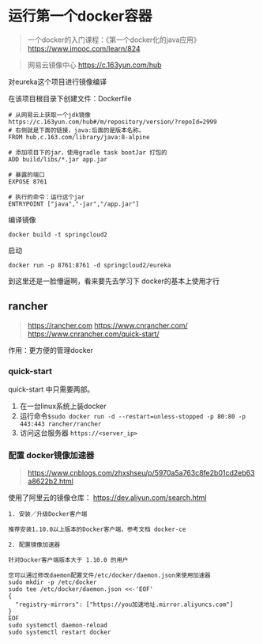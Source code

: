 # 运行第一个docker容器

> 一个docker的入门课程：《第一个docker化的java应用》https://www.imooc.com/learn/824

> 网易云镜像中心 https://c.163yun.com/hub

对eureka这个项目进行镜像编译

在该项目根目录下创建文件：Dockerfile
```
# 从网易云上获取一个jdk镜像https://c.163yun.com/hub#/m/repository/version/?repoId=2999
# 右侧就是下面的链接，java:后面的是版本名称。
FROM hub.c.163.com/library/java:8-alpine

# 添加项目下的jar，使用gradle task bootJar 打包的
ADD build/libs/*.jar app.jar

# 暴露的端口
EXPOSE 8761

# 执行的命令：运行这个jar
ENTRYPOINT ["java","-jar","/app.jar"]
```

编译镜像
```
docker build -t springcloud2
```
启动
```
docker run -p 8761:8761 -d springcloud2/eureka
```

到这里还是一脸懵逼啊，看来要先去学习下 docker的基本上使用才行


## rancher
> https://rancher.com
> https://www.cnrancher.com/
> https://www.cnrancher.com/quick-start/

作用：更方便的管理docker

### quick-start
quick-start 中只需要两部。

1. 在一台linux系统上装docker
2. 运行命令`$sudo docker run -d --restart=unless-stopped -p 80:80 -p 443:443 rancher/rancher`
3. 访问这台服务器 `https://<server_ip>`


### 配置 docker镜像加速器

> https://www.cnblogs.com/zhxshseu/p/5970a5a763c8fe2b01cd2eb63a8622b2.html

使用了阿里云的镜像仓库： https://dev.aliyun.com/search.html

```
1. 安装／升级Docker客户端

推荐安装1.10.0以上版本的Docker客户端，参考文档 docker-ce

2. 配置镜像加速器

针对Docker客户端版本大于 1.10.0 的用户

您可以通过修改daemon配置文件/etc/docker/daemon.json来使用加速器
sudo mkdir -p /etc/docker
sudo tee /etc/docker/daemon.json <<-'EOF'
{
  "registry-mirrors": ["https://you加速地址.mirror.aliyuncs.com"]
}
EOF
sudo systemctl daemon-reload
sudo systemctl restart docker
```
